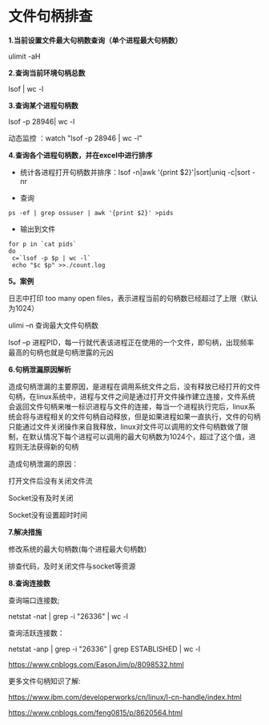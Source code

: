 # 文件句柄排查

**1.当前设置文件最大句柄数查询（单个进程最大句柄数）**

ulimit -aH

**2.查询当前环境句柄总数**

 lsof | wc -l

**3.查询某个进程句柄数**

lsof -p 28946| wc -l 

 动态监控  ：watch "lsof -p 28946 | wc -l" 

**4.查询各个进程句柄数，并在excel中进行排序**

- 统计各进程打开句柄数并排序：lsof -n|awk '{print $2}'|sort|uniq -c|sort -nr

- 查询

 ```shell
 ps -ef | grep ossuser | awk '{print $2}' >pids
 ```

- 输出到文件

```shell
for p in `cat pids`
do
 c=`lsof -p $p | wc -l`
 echo "$c $p" >>./count.log
```





**5。案例**

日志中打印 too many open files，表示进程当前的句柄数已经超过了上限（默认为1024）

ulimi –n 查询最大文件句柄数

lsof –p 进程PID，每一行就代表该进程正在使用的一个文件，即句柄，出现频率最高的句柄也就是句柄泄露的元凶

 

**6.句柄泄漏原因解析**

造成句柄泄漏的主要原因，是进程在调用系统文件之后，没有释放已经打开的文件句柄，在linux系统中，进程与文件之间是通过打开文件操作建立连接，文件系统会返回文件句柄来唯一标识进程与文件的连接，每当一个进程执行完后，linux系统会将与进程相关的文件句柄自动释放，但是如果进程如果一直执行，文件的句柄只能通过文件关闭操作来自我释放，linux对文件可以调用的文件句柄数做了限制，在默认情况下每个进程可以调用的最大句柄数为1024个，超过了这个值，进程则无法获得新的句柄

 

造成句柄泄漏的原因：

打开文件后没有关闭文件流 

Socket没有及时关闭

Socket没有设置超时时间

 

**7.解决措施**

修改系统的最大句柄数(每个进程最大句柄数)

排查代码，及时关闭文件与socket等资源

 

**8.查询连接数**

查询端口连接数;

netstat -nat | grep -i "26336" | wc -l

查询活跃连接数：

netstat -anp | grep -i "26336" | grep ESTABLISHED | wc -l

https://www.cnblogs.com/EasonJim/p/8098532.html

更多文件句柄知识了解:

https://www.ibm.com/developerworks/cn/linux/l-cn-handle/index.html

https://www.cnblogs.com/feng0815/p/8620564.html
